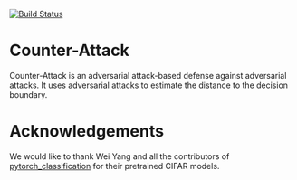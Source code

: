 [![Build Status](https://travis-ci.com/samuelemarro/anti-attacks.png?branch=master)](https://travis-ci.com/samuelemarro/anti-attacks)
# Counter-Attack

Counter-Attack is an adversarial attack-based defense against adversarial attacks. It uses adversarial attacks to estimate the distance to the decision boundary.

# Acknowledgements

We would like to thank Wei Yang and all the contributors of [pytorch_classification](https://github.com/bearpaw/pytorch-classification) for their pretrained CIFAR models.
